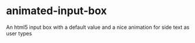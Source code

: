 # animated-input-box
An html5 input box with a default value and a nice animation for side text as user types
